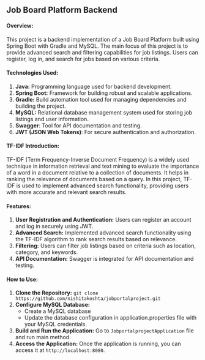 ## **Job Board Platform Backend**

#### **Overview:**
This project is a backend implementation of a Job Board Platform built using Spring Boot with Gradle and MySQL. The main focus of this project is to provide advanced search and filtering capabilities for job listings. Users can register, log in, and search for jobs based on various criteria.

#### **Technologies Used:**
1. **Java:** Programming language used for backend development.
2. **Spring Boot:** Framework for building robust and scalable applications.
3. **Gradle:** Build automation tool used for managing dependencies and building the project.
4. **MySQL:**  Relational database management system used for storing job listings and user information.
5. **Swagger**: Tool for API documentation and testing.
6. **JWT (JSON Web Tokens)**: For secure authentication and authorization.

#### **TF-IDF Introduction:**
TF-IDF (Term Frequency-Inverse Document Frequency) is a widely used technique in information retrieval and text mining to evaluate the importance of a word in a document relative to a collection of documents. It helps in ranking the relevance of documents based on a query. In this project, TF-IDF is used to implement advanced search functionality, providing users with more accurate and relevant search results.

#### **Features:**
1. **User Registration and Authentication:** Users can register an account and log in securely using JWT.
2. **Advanced Search:** Implemented advanced search functionality using the TF-IDF algorithm to rank search results based on relevance.
3. **Filtering:** Users can filter job listings based on criteria such as location, category, and keywords.
4. **API Documentation:** Swagger is integrated for API documentation and testing.

#### **How to Use:**
1. **Clone the Repository:**
   `git clone https://github.com/nishitakoshta/jobportalproject.git`
2. **Configure MySQL Database:**
   - Create a MySQL database
   - Update the database configuration in application.properties file with your MySQL credentials.
3. **Build and Run the Application:** Go to `JobportalprojectApplication` file and run main method.
4. **Access the Application:** Once the application is running, you can access it at `http://localhost:8080`.
